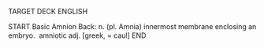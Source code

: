 TARGET DECK
ENGLISH

START
Basic
Amnion
Back: n. (pl. Amnia) innermost membrane enclosing an embryo.  amniotic adj. [greek, = caul]
END
